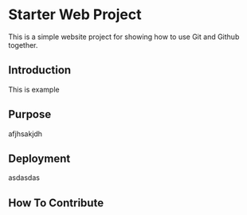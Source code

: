 # Starter Web Project

This is a simple website project for showing how to use Git and Github together.

## Introduction

This is example

## Purpose

afjhsakjdh

## Deployment

asdasdas

## How To Contribute